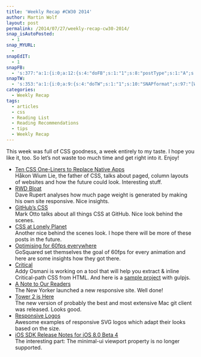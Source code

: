```yaml
---
title: 'Weekly Recap #CW30 2014'
author: Martin Wolf
layout: post
permalink: /2014/07/27/weekly-recap-cw30-2014/
snap_isAutoPosted:
  - 1
snap_MYURL:
  - 
snapEdIT:
  - 1
snapFB:
  - 's:377:"a:1:{i:0;a:12:{s:4:"doFB";s:1:"1";s:8:"postType";s:1:"A";s:10:"AttachPost";s:1:"2";s:10:"SNAPformat";s:35:"New post on MartinWolf.org: %TITLE%";s:9:"isAutoImg";s:1:"A";s:8:"imgToUse";s:0:"";s:9:"isAutoURL";s:1:"A";s:8:"urlToUse";s:0:"";s:11:"isPrePosted";s:1:"1";s:8:"isPosted";s:1:"1";s:4:"pgID";s:31:"711305895599362_740323149364303";s:5:"pDate";s:19:"2014-07-27 07:22:53";}}";'
snapTW:
  - 's:353:"a:1:{i:0;a:9:{s:4:"doTW";s:1:"1";s:10:"SNAPformat";s:97:"[Weekly Recap] CW30 2014: %URL% //feat. @davatron5000 @mdo @ianfeather @GoSquared @addyosmani ...";s:8:"attchImg";s:1:"0";s:9:"isAutoImg";s:1:"A";s:8:"imgToUse";s:0:"";s:11:"isPrePosted";s:1:"1";s:8:"isPosted";s:1:"1";s:4:"pgID";s:18:"493295447260540928";s:5:"pDate";s:19:"2014-07-27 07:22:54";}}";'
categories:
  - Weekly Recap
tags:
  - articles
  - css
  - Reading List
  - Reading Recommendations
  - tips
  - Weekly Recap
---
```

This week was full of CSS goodness, a week entirely to my taste. I hope you like it, too. So let&#8217;s not waste too much time and get right into it. Enjoy!

<!--more-->

  * [Ten CSS One-Liners to Replace Native Apps][1]  
    Håkon Wium Lie, the father of CSS, talks about paged, column layouts of websites and how the future could look. Interesting stuff.
  * [RWD Bloat][2]  
    Dave Rupert analyses how much page weight is generated by making his own site responsive. Nice insights.
  * [GitHub&#8217;s CSS][3]  
    Mark Otto talks about all things CSS at GitHub. Nice look behind the scenes.
  * [CSS at Lonely Planet][4]  
    Another nice behind the scenes look. I hope there will be more of these posts in the future.
  * [Optimising for 60fps everywhere][5]  
    GoSquared set themselves the goal of 60fps for every animation and here are some insights how they got there.
  * [Critical][6]  
    Addy Osmani is working on a tool that will help you extract & inline Critical-path CSS from HTML. And here is a [sample project][7] with gulpjs.
  * [A Note to Our Readers][8]  
    The New Yorker launched a new responsive site. Well done!
  * [Tower 2 is Here][9]  
    The new version of probably the best and most extensive Mac git client was released. Looks good.
  * [Responsive Logos][10]  
    Awesome examples of responsive SVG logos which adapt their looks based on the size.
  * [iOS SDK Release Notes for iOS 8.0 Beta 4][11]  
    The interesting part: The minimal-ui viewport property is no longer supported.

 [1]: http://alistapart.com/blog/post/ten-css-one-liners-to-replace-native-apps
 [2]: http://daverupert.com/2014/07/rwd-bloat/
 [3]: http://markdotto.com/2014/07/23/githubs-css/
 [4]: http://ianfeather.co.uk/css-at-lonely-planet/
 [5]: https://engineering.gosquared.com/optimising-60fps-everywhere-in-javascript
 [6]: https://github.com/addyosmani/critical
 [7]: https://github.com/addyosmani/critical-path-css-demo
 [8]: http://www.newyorker.com/magazine/2014/07/28/note-readers
 [9]: http://www.git-tower.com/blog/tower2-is-here/
 [10]: http://responsivelogos.co.uk
 [11]: https://developer.apple.com/library/prerelease/ios/releasenotes/General/RN-iOSSDK-8.0/